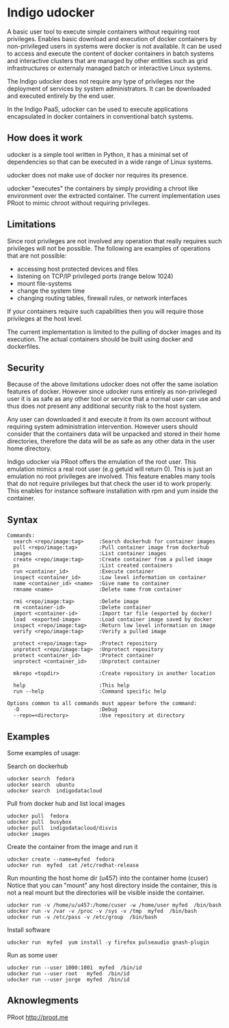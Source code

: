 # Indigo udocker
A basic user tool to execute simple containers without requiring root 
privileges. Enables basic download and execution of docker containers 
by non-privileged users in systems were docker is not available.
It can be used to access and execute the content of docker containers 
in batch systems and interactive clusters that are managed by other 
entities such as grid infrastructures or externaly managed batch or
interactive Linux systems.

The Indigo udocker does not require any type of privileges nor the
deployment of services by system administrators. It can be downloaded
and executed entirely by the end user. 

In the Indigo PaaS, udocker can be used to execute applications
encapsulated in docker containers in conventional batch systems.

## How does it work
udocker is a simple tool written in Python, it has a minimal set
of dependencies so that can be executed in a wide range of Linux
systems. 

udocker does not make use of docker nor requires its presence.

udocker "executes" the containers by simply providing a chroot like 
environment over the extracted container. The current implementation 
uses PRoot to mimic chroot without requiring privileges. 

## Limitations
Since root privileges are not involved any operation that really 
requires such privileges will not be possible. The following  are
examples of operations that are not possible:

* accessing host protected devices and files
* listening on TCP/IP privileged ports (range below 1024)
* mount file-systems
* change the system time
* changing routing tables, firewall rules, or network interfaces

If your containers require such capabilities then you will require
those privileges at the host level.  

The current implementation is limited to the pulling of docker images 
and its execution. The actual containers should be built using docker
and dockerfiles.

## Security
Because of the above limitations udocker does not offer the same isolation 
features of docker. However since udocker runs entirely as non-privileged 
user it is as safe as any other tool or service that a normal user can use 
and thus does not present any additional security risk to the host system. 

Any user can downloaded it and execute it from its own account without 
requiring system administration intervention. However users should consider
that the containers data will be unpacked and stored in their home
directories, therefore the data will be as safe as any other data in the 
user home directory.

Indigo udocker via PRoot offers the emulation of the root user. This emulation
mimics a real root user (e.g getuid will return 0). This is just an emulation
no root privileges are involved. This feature enables many tools that do not 
require privileges but that check the user id to work properly. This enables
for instance software installation with rpm and yum inside the container.

## Syntax
```
Commands:
  search <repo/image:tag>     :Search dockerhub for container images
  pull <repo/image:tag>       :Pull container image from dockerhub
  images                      :List container images
  create <repo/image:tag>     :Create container from a pulled image
  ps                          :List created containers
  run <container_id>          :Execute container 
  inspect <container_id>      :Low level information on container
  name <container_id> <name>  :Give name to container
  rmname <name>               :Delete name from container

  rmi <repo/image:tag>        :Delete image
  rm <container-id>           :Delete container
  import <container-id>       :Import tar file (exported by docker)
  load  <exported-image>      :Load container image saved by docker
  inspect <repo/image:tag>    :Return low level information on image
  verify <repo/image:tag>     :Verify a pulled image

  protect <repo/image:tag>    :Protect repository
  unprotect <repo/image:tag>  :Unprotect repository
  protect <container_id>      :Protect container
  unprotect <container_id>    :Unprotect container

  mkrepo <topdir>             :Create repository in another location

  help                        :This help
  run --help                  :Command specific help

Options common to all commands must appear before the command:
  -D                          :Debug
  --repo=<directory>          :Use repository at directory
```

## Examples
Some examples of usage:

Search on dockerhub
```
udocker search  fedora
udocker search  ubuntu
udocker search  indigodatacloud
```

Pull from docker hub and list local images
```
udocker pull  fedora
udocker pull  busybox
udocker pull  indigodatacloud/disvis
udocker images
```

Create the container from the image and run it
```
udocker create --name=myfed  fedora
udocker run  myfed  cat /etc/redhat-release
```

Run mounting the host home dir (u457) into the container home (cuser)
Notice that you can "mount" any host directory inside the container,
this is not a real mount but the directories will be visible inside 
the container.
```
udocker run -v /home/u/u457:/home/cuser -w /home/user myfed  /bin/bash
udocker run -v /var -v /proc -v /sys -v /tmp  myfed  /bin/bash
udocker run -v /etc/pass -v /etc/group  /bin/bash
```

Install software
```
udocker run  myfed  yum install -y firefox pulseaudio gnash-plugin
```

Run as some user
```
udocker run --user 1000:1001  myfed  /bin/id
udocker run --user root   myfed  /bin/id
udocker run --user jorge  myfed  /bin/id
```

## Aknowlegments

PRoot http://proot.me
